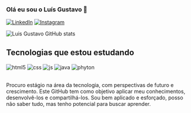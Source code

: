 ### Olá eu sou o Luís Gustavo 🤙


[![LinkedIn](https://img.shields.io/badge/LinkedIn-0077B5?style=for-the-badge&logo=linkedin&logoColor=white)](linkedin.com/in/luisgaraujo)
[![Instagram](https://img.shields.io/badge/Instagram-E4405F?style=for-the-badge&logo=instagram&logoColor=white)](https://instagram.com/luisg.oliveira)

![Luis Gustavo GitHub stats](https://github-readme-stats.vercel.app/api?username=oliveiraluisg&show_icons=true&theme=dracula&count_private=true)

## Tecnologias que estou estudando

<div style="display: inline_block">
  <img align="center" alt="html5" src="https://img.shields.io/badge/HTML5-E34F26?style=for-the-badge&logo=html5&logoColor=white" />
  <img align="center" alt="css" src="https://img.shields.io/badge/CSS3-1572B6?style=for-the-badge&logo=css3&logoColor=white" />
  <img align="center" alt="js" src="https://img.shields.io/badge/JavaScript-F7DF1E?style=for-the-badge&logo=javascript&logoColor=black" />
  <img align="center" alt="java" src="https://img.shields.io/badge/Java-ED8B00?style=for-the-badge&logo=openjdk&logoColor=white" />
  <img align="center" alt="phyton" src="https://img.shields.io/badge/Python-3776AB?style=for-the-badge&logo=python&logoColor=white"/>
</div><br/>

Procuro estágio na área da tecnologia, com perspectivas de futuro e crescimento. Este GitHub tem como objetivo aplicar meu conhecimentos, desenvolvê-los e
compartilhá-los. Sou bem aplicado e esforçado, posso não saber tudo, mas tenho potencial para
buscar aprender.



